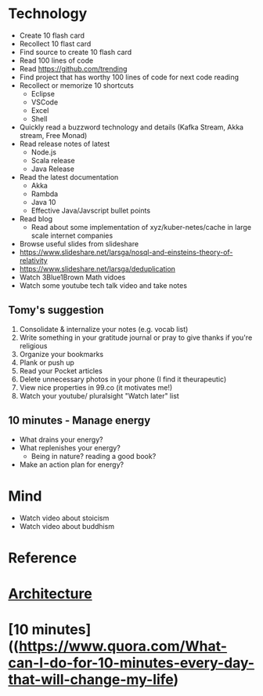 # Technology
* Create 10 flash card
* Recollect 10 flast card
* Find source to create 10 flash card
* Read 100 lines of code
* Read https://github.com/trending
* Find project that has worthy 100 lines of code for next code reading
* Recollect or memorize 10 shortcuts
  * Eclipse
  * VSCode
  * Excel
  * Shell
* Quickly read a buzzword technology and details (Kafka Stream, Akka stream, Free Monad)
* Read release notes of latest
  * Node.js
  * Scala release
  * Java Release
* Read the latest documentation
  * Akka
  * Rambda
  * Java 10
  * Effective Java/Javscript bullet points
* Read blog
  * Read about some implementation of xyz/kuber-netes/cache in large scale internet companies
* Browse useful slides from slideshare
 * https://www.slideshare.net/larsga/nosql-and-einsteins-theory-of-relativity
 * https://www.slideshare.net/larsga/deduplication
* Watch 3Blue1Brown Math vidoes
* Watch some youtube tech talk video and take notes
 
## Tomy's suggestion
1. Consolidate & internalize your notes (e.g. vocab list)
1. Write something in your gratitude journal or pray to give thanks if you're religious
1. Organize your bookmarks 
1. Plank or push up
1. Read your Pocket articles
1. Delete unnecessary photos in your phone (I find it theurapeutic)
1. View nice properties in 99.co (it motivates me!)
1. Watch your youtube/ pluralsight "Watch later" list

## 10 minutes - Manage energy
* What drains your energy?
* What replenishes your energy?
  * Being in nature? reading a good book?
* Make an action plan for energy?  

 
# Mind
* Watch video about stoicism
* Watch video about buddhism
 
# Reference
# [Architecture](https://github.com/davideuler/architecture.of.internet-product)
# [10 minutes]((https://www.quora.com/What-can-I-do-for-10-minutes-every-day-that-will-change-my-life)